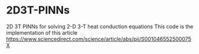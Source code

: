 # 2D3T-PINNs
2D 3T PINNs for solving 2-D 3-T heat conduction equations
This code is the implementation of this article https://www.sciencedirect.com/science/article/abs/pii/S001046552500075X
